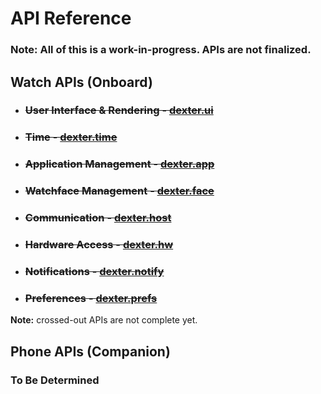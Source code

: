 # API Reference

### **Note:** All of this is a work-in-progress. APIs are not finalized.

## Watch APIs (Onboard)

- ### ~~User Interface & Rendering - [dexter.ui](ui.md)~~
- ### ~~Time - [dexter.time](time.md)~~
- ### ~~Application Management - [dexter.app](app.md)~~
- ### ~~Watchface Management - [dexter.face](face.md)~~
- ### ~~Communication - [dexter.host](host.md)~~
- ### ~~Hardware Access - [dexter.hw](hw.md)~~
- ### ~~Notifications - [dexter.notify](notify.md)~~
- ### ~~Preferences - [dexter.prefs](prefs.md)~~

**Note:** crossed-out APIs  are not complete yet.
## Phone APIs (Companion)

### To Be Determined
